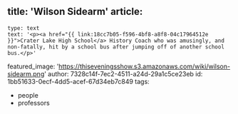 title: 'Wilson Sidearm'
article:
  -
    type: text
    text: '<p><a href="{{ link:18cc7b05-f596-4bf8-a8f8-04c17964512e }}">Crater Lake High School</a> History Coach who was amusingly, and non-fatally, hit by a school bus after jumping off of another school bus.</p>'
featured_image: 'https://thiseveningsshow.s3.amazonaws.com/wiki/wilson-sidearm.png'
author: 7328c14f-7ec2-4511-a24d-29a1c5ce23eb
id: 1bb51633-0ecf-4dd5-acef-67d34eb7c849
tags:
  - people
  - professors
